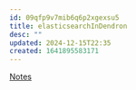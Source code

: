```yaml
---
id: 09qfp9v7mib6q6p2xgexsu5
title: elasticsearchInDendron
desc: ""
updated: 2024-12-15T22:35
created: 1641895583171
---
```

[Notes](https://wiki.dendron.so/notes/401c5889-20ae-4b3a-8468-269def4b4865/#analyze-notes-using-elasticsearch)
